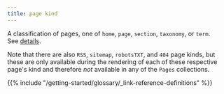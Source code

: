 ```yaml
---
title: page kind
---
```


A classification of pages, one of `home`, `page`, `section`, `taxonomy`, or `term`. See&nbsp;[details](/methods/page/kind/).

Note that there are also `RSS`, `sitemap`, `robotsTXT`, and `404` page kinds, but these are only available during the rendering of each of these respective page's kind and therefore *not* available in any of the `Pages` collections.

{{% include "/getting-started/glossary/_link-reference-definitions" %}}
